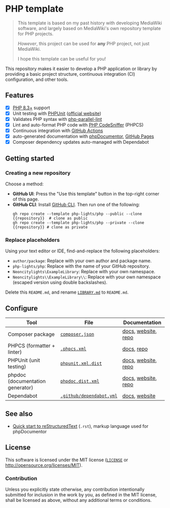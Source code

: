 # PHP template

> This template is based on my past history with developing MediaWiki software, and largely based on MediaWiki's own repository template for PHP projects.
>
> *However*, this project can be used for **any** PHP project, not just MediaWiki.
>
> I hope this template can be useful for you!

This repository makes it easier to develop a PHP application or library by providing a basic project structure, continuous integration (CI) configuration, and other tools.

## Features

- [x] [PHP 8.3+](https://www.php.net/releases/8.3/en.php) support
- [x] Unit testing with [PHPUnit](https://github.com/sebastianbergmann/phpunit/) ([official website](https://phpunit.de/))
- [x] Validates PHP syntax with [php-parallel-lint](https://github.com/php-parallel-lint/PHP-Parallel-Lint)
- [x] Lint and auto-format PHP code with [PHP CodeSniffer](https://github.com/squizlabs/PHP_CodeSniffer) (PHPCS)
- [x] Continuous integration with [GitHub Actions](https://github.com/features/actions)
- [x] auto-generated documentation with [phpDocumentor](https://www.phpdoc.org/), [GitHub Pages](https://docs.github.com/en/pages)
- [x] Composer dependency updates auto-managed with Dependabot

## Getting started

### Creating a new repository
Choose a method:
- **GitHub UI**: Press the "Use this template" button in the top-right corner of this page.
- **GitHub CLI**: Install [GitHub CLI](https://cli.github.com). Then run one of the following:
  ```shell
  gh repo create --template php-lights/php --public --clone {{repository}}  # clone as public
  gh repo create --template php-lights/php --private --clone {{repository}} # clone as private
  ```

### Replace placeholders

Using your text editor or IDE, find-and-replace the following placeholders:

- `author/package`: Replace with your own author and package name.
- `php-lights/php`: Replace with the name of your GitHub repository.
- `Neoncitylights\ExampleLibrary`: Replace with your own namespace.
- `Neoncitylights\\ExampleLibrary\\`: Replace with your own namespace (escaped version using double backslashes).

Delete this `README.md`, and rename [`LIBRARY.md`](./LIBRARY.md) to `README.md`.

## Configure

| Tool | File | Documentation |
| ---- | ---- | ------------- |
| Composer package | [`composer.json`](./composer.json) | [docs](https://getcomposer.org/doc/04-schema.md), [website](https://getcomposer.org/), [repo](https://github.com/composer/composer) |
| PHPCS (formatter + linter) | [`.phpcs.xml`](./.phpcs.xml) | [docs](https://github.com/squizlabs/PHP_CodeSniffer/wiki/Advanced-Usage#using-a-default-configuration-file), [repo](https://github.com/squizlabs/PHP_CodeSniffer) |
| PHPUnit (unit testing) | [`phpunit.xml.dist`](./phpunit.xml.dist) | [docs](https://phpunit.readthedocs.io/en/12.0/configuration.html), [website](https://phpunit.de/), [repo](https://github.com/sebastianbergmann/phpunit) |
| phpdoc (documentation generator) | [`phpdoc.dist.xml`](./phpdoc.dist.xml) | [docs](https://docs.phpdoc.org/3.0/guide/references/configuration.html), [website](https://www.phpdoc.org/), [repo](https://github.com/phpdocumentor/phpdocumentor) |
| Dependabot | [`.github/dependabot.yml`](./.github/dependabot.yml) | [docs](https://docs.github.com/en/code-security/dependabot/dependabot-version-updates/configuration-options-for-the-dependabot.yml-file), [website](https://github.com/dependabot) |

## See also

- [Quick start to reStructuredText](https://docutils.sourceforge.io/docs/user/rst/quickstart.html) (`.rst`), markup language used for phpDocumentor

## License

This software is licensed under the MIT license ([`LICENSE`](./LICENSE) or <http://opensource.org/licenses/MIT>).

### Contribution

Unless you explicitly state otherwise, any contribution intentionally submitted for inclusion in the work by you, as defined in the MIT license, shall be licensed as above, without any additional terms or conditions.
